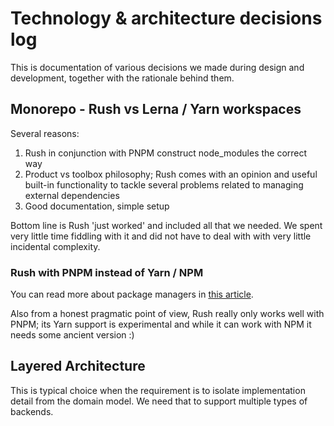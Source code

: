 # Technology & architecture decisions log

This is documentation of various decisions we made during design and development, together with the rationale
behind them.

## Monorepo - Rush vs Lerna / Yarn workspaces

Several reasons:

1.  Rush in conjunction with PNPM construct node_modules the correct way
2.  Product vs toolbox philosophy; Rush comes with an opinion and useful built-in functionality to tackle several
    problems related to managing external dependencies
3.  Good documentation, simple setup

Bottom line is Rush 'just worked' and included all that we needed. We spent very little time fiddling with it and
did not have to deal with with very little incidental complexity.

### Rush with PNPM instead of Yarn / NPM

You can read more about package managers in [this article](https://rushjs.io/pages/maintainer/package_managers/).

Also from a honest pragmatic point of view, Rush really only works well with PNPM; its Yarn support is experimental and
while it can work with NPM it needs some ancient version :)

## Layered Architecture

This is typical choice when the requirement is to isolate implementation detail from the domain model. We need
that to support multiple types of backends.
